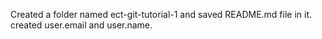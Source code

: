 Created a folder named ect-git-tutorial-1 and saved README.md file in it.
created user.email and user.name.
